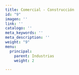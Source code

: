 ```yaml
---
title: Comercial - Construcción
id: "9"
imagen: ''
link: ''
catalogo: ''
meta_keywords: ''
meta_description: ''
weight: "9"
menu:
  principal:
    parent: Industrias
    weight: 2

---
```

